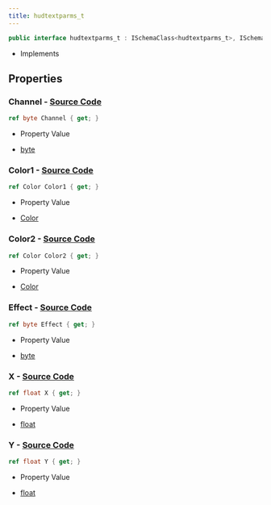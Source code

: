 ```yaml
---
title: hudtextparms_t
---
```


```csharp
public interface hudtextparms_t : ISchemaClass<hudtextparms_t>, ISchemaField, ISchemaClass, INativeHandle
```

- Implements

## Properties

### **Channel** - [Source Code](https://github.com/swiftly-solution/swiftlys2/blob/main/managed/src/SwiftlyS2.Generated/Schemas/Interfaces/hudtextparms_t.cs#L22)

```csharp
ref byte Channel { get; }
```

- Property Value

- [byte](https://learn.microsoft.com/dotnet/api/system.byte)

### **Color1** - [Source Code](https://github.com/swiftly-solution/swiftlys2/blob/main/managed/src/SwiftlyS2.Generated/Schemas/Interfaces/hudtextparms_t.cs#L16)

```csharp
ref Color Color1 { get; }
```

- Property Value

- [Color](/docs/api/shared/natives/color)

### **Color2** - [Source Code](https://github.com/swiftly-solution/swiftlys2/blob/main/managed/src/SwiftlyS2.Generated/Schemas/Interfaces/hudtextparms_t.cs#L18)

```csharp
ref Color Color2 { get; }
```

- Property Value

- [Color](/docs/api/shared/natives/color)

### **Effect** - [Source Code](https://github.com/swiftly-solution/swiftlys2/blob/main/managed/src/SwiftlyS2.Generated/Schemas/Interfaces/hudtextparms_t.cs#L20)

```csharp
ref byte Effect { get; }
```

- Property Value

- [byte](https://learn.microsoft.com/dotnet/api/system.byte)

### **X** - [Source Code](https://github.com/swiftly-solution/swiftlys2/blob/main/managed/src/SwiftlyS2.Generated/Schemas/Interfaces/hudtextparms_t.cs#L24)

```csharp
ref float X { get; }
```

- Property Value

- [float](https://learn.microsoft.com/dotnet/api/system.single)

### **Y** - [Source Code](https://github.com/swiftly-solution/swiftlys2/blob/main/managed/src/SwiftlyS2.Generated/Schemas/Interfaces/hudtextparms_t.cs#L26)

```csharp
ref float Y { get; }
```

- Property Value

- [float](https://learn.microsoft.com/dotnet/api/system.single)

